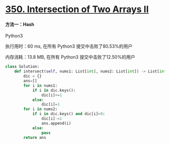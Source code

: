 # [350. Intersection of Two Arrays II](https://leetcode-cn.com/problems/intersection-of-two-arrays-ii/)

#### 方法一：Hash

Python3

执行用时：60 ms, 在所有 Python3 提交中击败了80.53%的用户

内存消耗：13.8 MB, 在所有 Python3 提交中击败了12.50%的用户

```python
class Solution:
    def intersect(self, nums1: List[int], nums2: List[int]) -> List[int]:
        dic = {}
        ans=[]
        for i in nums1:
            if i in dic.keys():
                dic[i]+=1
            else:
                dic[i]=1
        for i in nums2:
            if i in dic.keys() and dic[i]>0:
                dic[i]-=1
                ans.append(i)
            else:
                pass
        return ans
```

